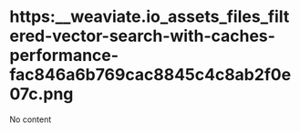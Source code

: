 # https:\_\_weaviate.io_assets_files_filtered-vector-search-with-caches-performance-fac846a6b769cac8845c4c8ab2f0e07c.png

No content

